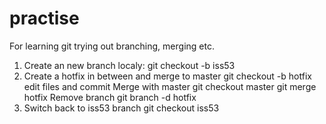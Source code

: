 # practise
For learning git
trying out branching, merging etc.

1. Create an new branch localy:
   git checkout -b iss53
2. Create a hotfix in between and merge to master
    git checkout -b hotfix
 edit files and commit
 Merge with master
   git checkout master
   git merge hotfix
 Remove branch
   git branch -d hotfix
3. Switch back to iss53 branch
   git checkout iss53


